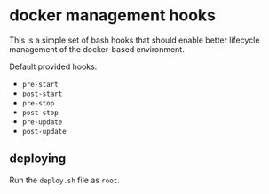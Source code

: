 # docker management hooks

This is a simple set of bash hooks that should enable better lifecycle management of the docker-based environment.

Default provided hooks:

- `pre-start`
- `post-start`
- `pre-stop`
- `post-stop`
- `pre-update`
- `post-update`

## deploying

Run the `deploy.sh` file as `root`.
